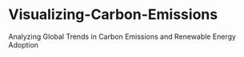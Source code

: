 # Visualizing-Carbon-Emissions
Analyzing Global Trends in Carbon Emissions and Renewable Energy Adoption

